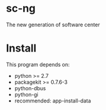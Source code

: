 # sc-ng
The new generation of software center

# Install
This program depends on:
* python >= 2.7
* packagekit >= 0.7.6-3
* python-dbus
* python-gi
* recommended: app-install-data 
